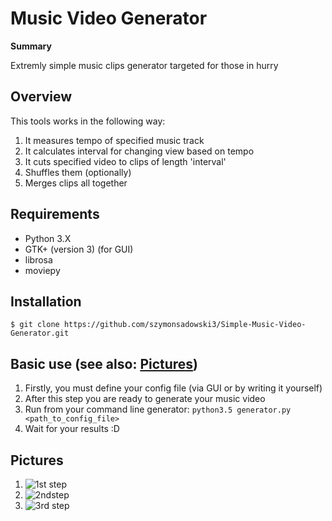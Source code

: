 # Music Video Generator

**Summary** 

Extremly simple music clips generator targeted for those in hurry  

## Overview

This tools works in the following way:

1. It measures tempo of specified music track 
2. It calculates interval for changing view based on tempo
3. It cuts specified video  to clips of length 'interval'
4. Shuffles them (optionally)
5. Merges clips all together

## Requirements

- Python 3.X
- GTK+ (version 3) (for GUI)
- librosa
- moviepy

## Installation

```
$ git clone https://github.com/szymonsadowski3/Simple-Music-Video-Generator.git
```

## Basic use (see also: [Pictures](#pictures))

1. Firstly, you must define your config file (via GUI or by writing it yourself)
2. After this step you are ready to generate your music video
3. Run from your command line generator: ```python3.5 generator.py <path_to_config_file>```
4. Wait for your results :D

## Pictures

1. ![1st step](http://i.imgur.com/vbH2OnS.png)
2. ![2ndstep](http://i.imgur.com/2eJqUlV.png)
3. ![3rd step](http://imgur.com/IfkCh3Pl.png)
